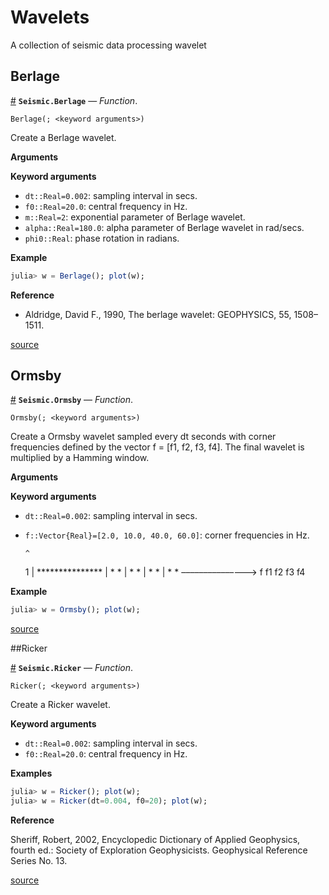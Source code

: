 
<a id='Wavelets-1'></a>

# Wavelets


A collection of seismic data processing wavelet


<a id='Berlage-1'></a>

## Berlage

<a id='Seismic.Berlage' href='#Seismic.Berlage'>#</a>
**`Seismic.Berlage`** &mdash; *Function*.



```
Berlage(; <keyword arguments>)
```

Create a Berlage wavelet.

**Arguments**

**Keyword arguments**

  * `dt::Real=0.002`: sampling interval in secs.
  * `f0::Real=20.0`: central frequency in Hz.
  * `m::Real=2`: exponential parameter of Berlage wavelet.
  * `alpha::Real=180.0`: alpha parameter of Berlage wavelet in rad/secs.
  * `phi0::Real`: phase rotation in radians.

**Example**

```julia
julia> w = Berlage(); plot(w);
```

**Reference**

  * Aldridge, David F., 1990, The berlage wavelet: GEOPHYSICS, 55, 1508–1511.


<a target='_blank' href='https://github.com/SeismicJulia/Seismic.jl/tree/31d96b486b0a84bf4b173d002c7d5647e4ff5148/src/Wavelets/Berlage.jl#L1-L24' class='documenter-source'>source</a><br>


<a id='Ormsby-1'></a>

## Ormsby

<a id='Seismic.Ormsby' href='#Seismic.Ormsby'>#</a>
**`Seismic.Ormsby`** &mdash; *Function*.



```
Ormsby(; <keyword arguments>)
```

Create a Ormsby wavelet sampled every dt seconds with corner frequencies defined by the vector f = [f1, f2, f3, f4]. The final wavelet is multiplied by a Hamming window. 

**Arguments**

**Keyword arguments**

  * `dt::Real=0.002`: sampling interval in secs.
  * `f::Vector{Real}=[2.0, 10.0, 40.0, 60.0]`: corner frequencies in Hz.

    ```
    ^
    ```

    1 |     ***************     |    *               *     |   *                 *     |  *                   *      | *                     *      ––––––––––––––-> f        f1  f2           f3  f4

**Example**

```julia
julia> w = Ormsby(); plot(w);
```


<a target='_blank' href='https://github.com/SeismicJulia/Seismic.jl/tree/31d96b486b0a84bf4b173d002c7d5647e4ff5148/src/Wavelets/Ormsby.jl#L1-L28' class='documenter-source'>source</a><br>


##Ricker

<a id='Seismic.Ricker' href='#Seismic.Ricker'>#</a>
**`Seismic.Ricker`** &mdash; *Function*.



```
Ricker(; <keyword arguments>)
```

Create a Ricker wavelet.

**Keyword arguments**

  * `dt::Real=0.002`: sampling interval in secs.
  * `f0::Real=20.0`: central frequency in Hz.

**Examples**

```julia
julia> w = Ricker(); plot(w);
julia> w = Ricker(dt=0.004, f0=20); plot(w);
```

**Reference**

Sheriff, Robert, 2002, Encyclopedic Dictionary of Applied Geophysics, fourth ed.: Society of Exploration Geophysicists. Geophysical Reference Series No. 13.


<a target='_blank' href='https://github.com/SeismicJulia/Seismic.jl/tree/31d96b486b0a84bf4b173d002c7d5647e4ff5148/src/Wavelets/Ricker.jl#L1-L19' class='documenter-source'>source</a><br>

